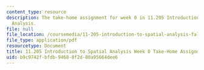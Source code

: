 ```yaml
---
content_type: resource
description: The take-home assignment for week 0 in 11.205 Introduction to Spatial
  Analysis.
file: null
file_location: /coursemedia/11-205-introduction-to-spatial-analysis-fall-2019/b9c9742fbfdb94688f2d80a95664dee6_11.205f19_week_0_takehome.pdf
file_type: application/pdf
resourcetype: Document
title: 11.205 Introduction to Spatial Analysis Week 0 Take-Home Assignment
uid: b9c9742f-bfdb-9468-8f2d-80a95664dee6
---
```

